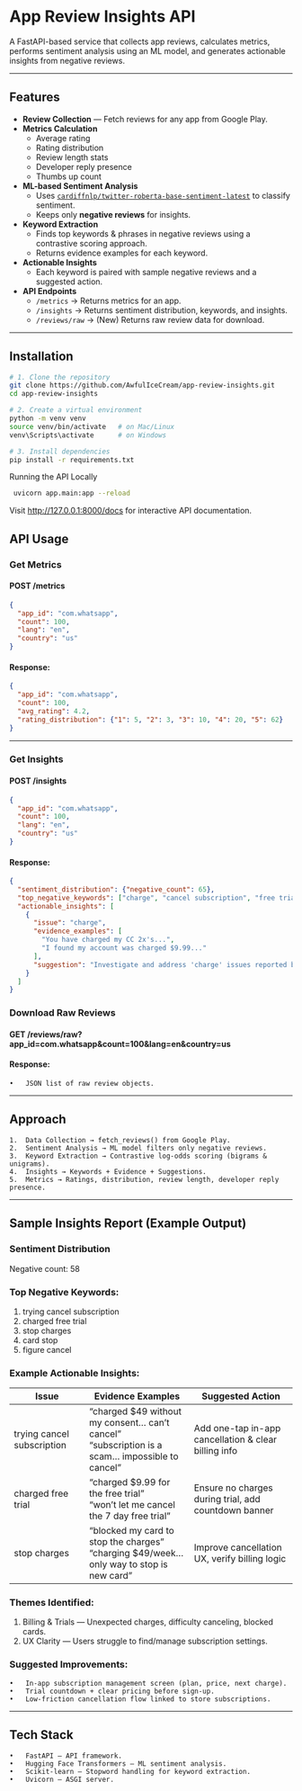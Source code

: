 # App Review Insights API

A FastAPI-based service that collects app reviews, calculates metrics, performs sentiment analysis using an ML model, and generates actionable insights from negative reviews.

---

## Features

- **Review Collection** — Fetch reviews for any app from Google Play.
- **Metrics Calculation**
  - Average rating
  - Rating distribution
  - Review length stats
  - Developer reply presence
  - Thumbs up count
- **ML-based Sentiment Analysis**
  - Uses [`cardiffnlp/twitter-roberta-base-sentiment-latest`](https://huggingface.co/cardiffnlp/twitter-roberta-base-sentiment-latest) to classify sentiment.
  - Keeps only **negative reviews** for insights.
- **Keyword Extraction**
  - Finds top keywords & phrases in negative reviews using a contrastive scoring approach.
  - Returns evidence examples for each keyword.
- **Actionable Insights**
  - Each keyword is paired with sample negative reviews and a suggested action.
- **API Endpoints**
  - `/metrics` → Returns metrics for an app.
  - `/insights` → Returns sentiment distribution, keywords, and insights.
  - `/reviews/raw` → (New) Returns raw review data for download.

---

## Installation

```bash
# 1. Clone the repository
git clone https://github.com/AwfulIceCream/app-review-insights.git
cd app-review-insights

# 2. Create a virtual environment
python -m venv venv
source venv/bin/activate   # on Mac/Linux
venv\Scripts\activate      # on Windows

# 3. Install dependencies
pip install -r requirements.txt
```


Running the API Locally
```bash
 uvicorn app.main:app --reload
 ```

Visit http://127.0.0.1:8000/docs for interactive API documentation.

## API Usage

### Get Metrics

#### POST /metrics
```json
{
  "app_id": "com.whatsapp",
  "count": 100,
  "lang": "en",
  "country": "us"
}
```

#### Response:

```json
{
  "app_id": "com.whatsapp",
  "count": 100,
  "avg_rating": 4.2,
  "rating_distribution": {"1": 5, "2": 3, "3": 10, "4": 20, "5": 62}
}
```


---

### Get Insights

#### POST /insights
```json
{
  "app_id": "com.whatsapp",
  "count": 100,
  "lang": "en",
  "country": "us"
}
```

#### Response:
```json 
{
  "sentiment_distribution": {"negative_count": 65},
  "top_negative_keywords": ["charge", "cancel subscription", "free trial"],
  "actionable_insights": [
    {
      "issue": "charge",
      "evidence_examples": [
        "You have charged my CC 2x's...",
        "I found my account was charged $9.99..."
      ],
      "suggestion": "Investigate and address 'charge' issues reported by users."
    }
  ]
}
```



### Download Raw Reviews

#### GET /reviews/raw?app_id=com.whatsapp&count=100&lang=en&country=us

#### Response:
	•	JSON list of raw review objects.


---

## Approach
	1.	Data Collection → fetch_reviews() from Google Play.
	2.	Sentiment Analysis → ML model filters only negative reviews.
	3.	Keyword Extraction → Contrastive log-odds scoring (bigrams & unigrams).
	4.	Insights → Keywords + Evidence + Suggestions.
	5.	Metrics → Ratings, distribution, review length, developer reply presence.

---

## Sample Insights Report (Example Output)

### Sentiment Distribution
Negative count: 58

### Top Negative Keywords:
1. trying cancel subscription
2. charged free trial
3. stop charges
4. card stop
5. figure cancel

### Example Actionable Insights:

| Issue | Evidence Examples | Suggested Action |
|-------|-------------------|------------------|
| trying cancel subscription | “charged $49 without my consent… can’t cancel”<br>“subscription is a scam… impossible to cancel” | Add one-tap in-app cancellation & clear billing info |
| charged free trial | “charged $9.99 for the free trial”<br>“won’t let me cancel the 7 day free trial” | Ensure no charges during trial, add countdown banner |
| stop charges | “blocked my card to stop the charges”<br>“charging $49/week… only way to stop is new card” | Improve cancellation UX, verify billing logic |

### Themes Identified:
1. Billing & Trials — Unexpected charges, difficulty canceling, blocked cards.
2.	UX Clarity — Users struggle to find/manage subscription settings.

### Suggested Improvements:
	•	In-app subscription management screen (plan, price, next charge).
	•	Trial countdown + clear pricing before sign-up.
	•	Low-friction cancellation flow linked to store subscriptions.

---

## Tech Stack
	•	FastAPI — API framework.
	•	Hugging Face Transformers — ML sentiment analysis.
	•	Scikit-learn — Stopword handling for keyword extraction.
	•	Uvicorn — ASGI server.
